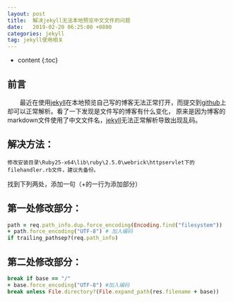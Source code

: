 ```yaml
---
layout: post
title:  解决jekyll无法本地预览中文文件的问题
date:   2019-02-20 06:25:00 +0800
categories: jekyll
tag: jekyll使用相关
---
```


* content
{:toc}


## 前言
　　最近在使用[jekyll](#)在本地预览自己写的博客无法正常打开，而提交到[github](https://github.com)上却可以正常解析。看了一下发现是文件写的博客有什么变化，
原来是因为博客的markdown文件使用了中文文件名，[jekyll](#)无法正常解析导致出现乱码。

## 解决方法：

    修改安装目录\Ruby25-x64\lib\ruby\2.5.0\webrick\httpservlet下的filehandler.rb文件，建议先备份。

找到下列两处，添加一句（+的一行为添加部分）

## 第一处修改部分：
```ruby
path = req.path_info.dup.force_encoding(Encoding.find("filesystem"))
+ path.force_encoding("UTF-8") # 加入编码
if trailing_pathsep?(req.path_info)
```

## 第二处修改部分：
```ruby
break if base == "/"
+ base.force_encoding("UTF-8") #加入编码
break unless File.directory?(File.expand_path(res.filename + base))
```

